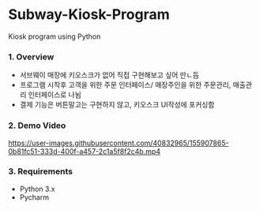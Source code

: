 # Subway-Kiosk-Program
 Kiosk program using Python
 ### 1. Overview
 - 서브웨이 매장에 키오스크가 없어 직접 구현해보고 싶어 만ㄴ듬
 - 프로그램 시작후 고객을 위한 주문 인터페이스/ 매장주인을 위한 주문관리, 매출관리 인터페이스로 나뉨
 - 결제 기능은 버튼말고는 구현하지 않고, 키오스크 UI작성에 포커싱함
 
 
 ### 2. Demo Video
 

https://user-images.githubusercontent.com/40832965/155907865-0b81fc51-333d-400f-a457-2c1a5f8f2c4b.mp4


  
 ### 3. Requirements
 - Python 3.x
 - Pycharm
